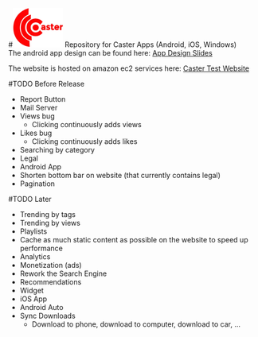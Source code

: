 #<img src="https://github.com/FutureProg/Caster/blob/master/Caster_Resources/title.png?raw=true" width="20%"/>
Repository for Caster Apps (Android, iOS, Windows) <br/>
The android app design can be found here: <a href="https://docs.google.com/presentation/d/1mL2SCdt58fwieVYCdFVPcE_G-W3EwfM3spEyMYp2hkk/edit?usp=sharing">App Design Slides</a>

The website is hosted on amazon ec2 services here: <a href="http://ec2-52-35-70-147.us-west-2.compute.amazonaws.com/">Caster Test Website</a>

#TODO Before Release

* Report Button
* Mail Server
* Views bug
  * Clicking continuously adds views
* Likes bug
  * Clicking continuously adds likes
* Searching by category
* Legal
* Android App
* Shorten bottom bar on website (that currently contains legal)
* Pagination

#TODO Later
* Trending by tags
* Trending by views
* Playlists
* Cache as much static content as possible on the website to speed up performance
* Analytics
* Monetization (ads)
* Rework the Search Engine
* Recommendations 
* Widget
* iOS App
* Android Auto
* Sync Downloads
   * Download to phone, download to computer, download to car, ...
